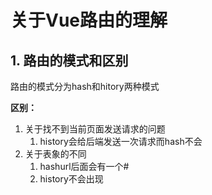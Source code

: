 # 关于Vue路由的理解

## 1. 路由的模式和区别

路由的模式分为hash和hitory两种模式

**区别：**

1. 关于找不到当前页面发送请求的问题
   1. history会给后端发送一次请求而hash不会
2. 关于表象的不同
   1. hashurl后面会有一个#
   2. history不会出现




